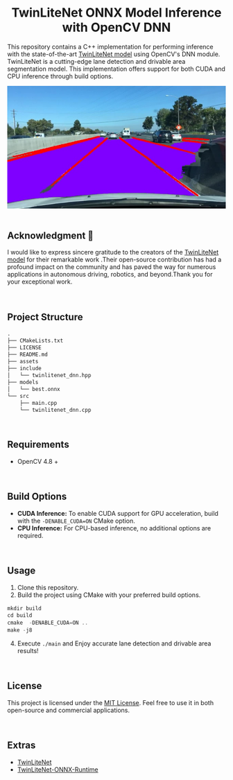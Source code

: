 
<div align="center">

# TwinLiteNet ONNX Model Inference with OpenCV DNN

</div>

This repository contains a C++ implementation for performing inference with the state-of-the-art [TwinLiteNet model](https://github.com/chequanghuy/TwinLiteNet) using OpenCV's DNN module. TwinLiteNet is a cutting-edge lane detection and drivable area segmentation model. This implementation offers support for both CUDA and CPU inference through build options.

<div align="center">
<img src="assets/results.jpg" alt="Detection Results">
</div>

<br>

## Acknowledgment 🌟

I would like to express sincere gratitude to the creators of the [TwinLiteNet model](https://github.com/chequanghuy/TwinLiteNet) for their remarkable work .Their open-source contribution has had a profound impact on the community and has paved the way for numerous applications in autonomous driving, robotics, and beyond.Thank you for your exceptional work.

<br>

## Project Structure
```
.
├── CMakeLists.txt
├── LICENSE
├── README.md
├── assets
├── include
│   └── twinlitenet_dnn.hpp
├── models
│   └── best.onnx
└── src
    ├── main.cpp
    └── twinlitenet_dnn.cpp
```
<br>

## Requirements

- OpenCV 4.8 +
  
<br>

## Build Options

- **CUDA Inference:** To enable CUDA support for GPU acceleration, build with the `-DENABLE_CUDA=ON` CMake option.
- **CPU Inference:** For CPU-based inference, no additional options are required.

<br>

## Usage

1. Clone this repository.
2. Build the project using CMake with your preferred build options.
```cpp
mkdir build
cd build
cmake  -DENABLE_CUDA=ON ..
make -j8
```
4. Execute `./main` and Enjoy accurate lane detection and drivable area results!

<br>

## License

This project is licensed under the [MIT License](LICENSE). Feel free to use it in both open-source and commercial applications.

<br>

## Extras
- [TwinLiteNet](https://github.com/chequanghuy/TwinLiteNet)
- [TwinLiteNet-ONNX-Runtime](https://github.com/harrylal/TwinLiteNet-onnxruntime)
